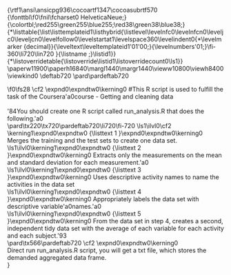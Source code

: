{\rtf1\ansi\ansicpg936\cocoartf1347\cocoasubrtf570
{\fonttbl\f0\fnil\fcharset0 HelveticaNeue;}
{\colortbl;\red255\green255\blue255;\red38\green38\blue38;}
{\*\listtable{\list\listtemplateid1\listhybrid{\listlevel\levelnfc0\levelnfcn0\leveljc0\leveljcn0\levelfollow0\levelstartat1\levelspace360\levelindent0{\*\levelmarker \{decimal\}}{\leveltext\leveltemplateid1\'01\'00;}{\levelnumbers\'01;}\fi-360\li720\lin720 }{\listname ;}\listid1}}
{\*\listoverridetable{\listoverride\listid1\listoverridecount0\ls1}}
\paperw11900\paperh16840\margl1440\margr1440\vieww10800\viewh8400\viewkind0
\deftab720
\pard\pardeftab720

\f0\fs28 \cf2 \expnd0\expndtw0\kerning0
#This R script is used to fulfill the task of the Coursera\'a0course - Getting and cleaning data\
\
\'84You should create one R script called run_analysis.R that does the following.\'a0\
\pard\tx220\tx720\pardeftab720\li720\fi-720
\ls1\ilvl0\cf2 \kerning1\expnd0\expndtw0 {\listtext	1	}\expnd0\expndtw0\kerning0
Merges the training and the test sets to create one data set.\
\ls1\ilvl0\kerning1\expnd0\expndtw0 {\listtext	2	}\expnd0\expndtw0\kerning0
Extracts only the measurements on the mean and standard deviation for each measurement.\'a0\
\ls1\ilvl0\kerning1\expnd0\expndtw0 {\listtext	3	}\expnd0\expndtw0\kerning0
Uses descriptive activity names to name the activities in the data set\
\ls1\ilvl0\kerning1\expnd0\expndtw0 {\listtext	4	}\expnd0\expndtw0\kerning0
Appropriately labels the data set with descriptive variable\'a0names.\'a0\
\ls1\ilvl0\kerning1\expnd0\expndtw0 {\listtext	5	}\expnd0\expndtw0\kerning0
From the data set in step 4, creates a second, independent tidy data set with the average of each variable for each activity and each subject.\'93\
\pard\tx566\pardeftab720
\cf2 \expnd0\expndtw0\kerning0
\
Direct run run_analysis.R script, you will get a txt file, which stores the demanded aggregated data frame.\
}
